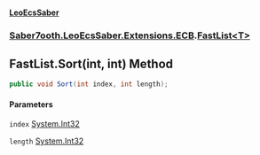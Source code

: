 #### [LeoEcsSaber](index.md 'index')
### [Saber7ooth.LeoEcsSaber.Extensions.ECB](Saber7ooth.LeoEcsSaber.Extensions.ECB.md 'Saber7ooth.LeoEcsSaber.Extensions.ECB').[FastList&lt;T&gt;](FastList_T_.md 'Saber7ooth.LeoEcsSaber.Extensions.ECB.FastList<T>')

## FastList<T>.Sort(int, int) Method

```csharp
public void Sort(int index, int length);
```
#### Parameters

<a name='Saber7ooth.LeoEcsSaber.Extensions.ECB.FastList_T_.Sort(int,int).index'></a>

`index` [System.Int32](https://docs.microsoft.com/en-us/dotnet/api/System.Int32 'System.Int32')

<a name='Saber7ooth.LeoEcsSaber.Extensions.ECB.FastList_T_.Sort(int,int).length'></a>

`length` [System.Int32](https://docs.microsoft.com/en-us/dotnet/api/System.Int32 'System.Int32')